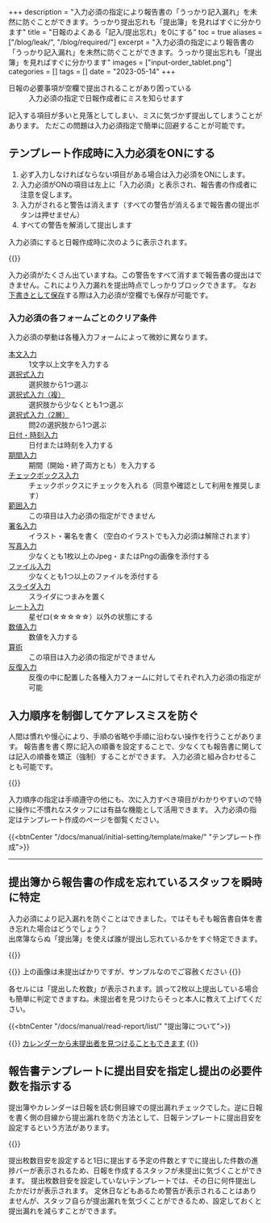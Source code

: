 +++
description = "入力必須の指定により報告書の「うっかり記入漏れ」を未然に防ぐことができます。うっかり提出忘れも「提出簿」を見ればすぐに分かります"
title = "日報のよくある「記入/提出忘れ」を0にする"
toc = true
aliases = ["/blog/leak/", "/blog/required/"]
excerpt = "入力必須の指定により報告書の「うっかり記入漏れ」を未然に防ぐことができます。うっかり提出忘れも「提出簿」を見ればすぐに分かります"
images = ["input-order_tablet.png"]
categories = []
tags = []
date = "2023-05-14"
+++


<dl class="faq">
<dt>日報の必要事項が空欄で提出されることがあり困っている</dt>
<dd>入力必須の指定で日報作成者にミスを知らせます</dd>
</dl>

記入する項目が多いと見落としてしまい、ミスに気づかず提出してしまうことがあります。
ただこの問題は入力必須指定で簡単に回避することが可能です。

## テンプレート作成時に入力必須をONにする

1. 必ず入力しなければならない項目がある場合は入力必須をONにします。
1. 入力必須がONの項目は左上に「入力必須」と表示され、報告書の作成者に注意を促します。
1. 入力がされると警告は消えます（すべての警告が消えるまで報告書の提出ボタンは押せません）
1. すべての警告を解消して提出します


入力必須にすると日報作成時に次のように表示されます。

{{<icatch filename="required" msg="警告があるため 提出ボタンを無効化" title="入力必須の指定がされた日報" fontsize="30px" alice="here" >}}

入力必須がたくさん出ていますね。この警告をすべて消すまで報告書の提出はできません。これにより入力漏れを提出時点でしっかりブロックできます。
なお[下書きとして保存](/docs/manual/write-report/draft/)する際は入力必須が空欄でも保存が可能です。


### 入力必須の各フォームごとのクリア条件

入力必須の挙動は各種入力フォームによって微妙に異なります。


<dl class="basic">
  <dt><a href="/docs/manual/initial-setting/template/text/">本文入力</a></dt>
  <dd>1文字以上文字を入力する</dd>
  <dt><a href="/docs/manual/initial-setting/template/select/">選択式入力</a></dt>
  <dd>選択肢から1つ選ぶ</dd>
  <dt><a href="/docs/manual/initial-setting/template/select2/">選択式入力（複）</a></dt>
  <dd>選択肢から少なくとも1つ選ぶ</dd>
  <dt><a href="/docs/manual/initial-setting/template/selectcalc/">選択式入力（2層）</a></dt>
  <dd>問2の選択肢から1つ選ぶ</dd>
  <dt><a href="/docs/manual/initial-setting/template/datetime/">日付・時刻入力</a></dt>
  <dd>日付または時刻を入力する</dd>
  <dt><a href="/docs/manual/initial-setting/template/datetimes/">期間入力</a></dt>
  <dd>期間（開始・終了両方とも）を入力する</dd>
  <dt><a href="/docs/manual/initial-setting/template/checkbox/">チェックボックス入力</a></dt>
  <dd>チェックボックスにチェックを入れる（同意や確認として利用を推奨します）</dd>
  <dt><a href="/docs/manual/initial-setting/template/range/">範囲入力</a></dt>
  <dd>この項目は入力必須の指定ができません</dd>
  <dt><a href="/docs/manual/initial-setting/template/sign/">署名入力</a></dt>
  <dd>イラスト・署名を書く（空白のイラストでも入力必須は解除されます）</dd>
  <dt><a href="/docs/manual/initial-setting/template/picture/">写真入力</a></dt>
  <dd>少なくとも1枚以上のJpeg・またはPngの画像を添付する</dd>
  <dt><a href="/docs/manual/initial-setting/template/file/">ファイル入力</a></dt>
  <dd>少なくとも1つ以上のファイルを添付する</dd>
  <dt><a href="/docs/manual/initial-setting/template/step/">スライダ入力</a></dt>
  <dd>スライダにつまみを置く</dd>
  <dt><a href="/docs/manual/initial-setting/template/rate/">レート入力</a></dt>
  <dd>星ゼロ(☆☆☆☆☆）以外の状態にする</dd>
  <dt><a href="/docs/manual/initial-setting/template/math/">数値入力</a></dt>
  <dd>数値を入力する</dd>
  <dt><a href="/docs/manual/initial-setting/template/calc/">算術</a></dt>
  <dd>この項目は入力必須の指定ができません</dd>
  <dt><a href="/docs/manual/initial-setting/template/array/">反復入力</a></dt>
  <dd>反復の中に配置した各種入力フォームに対してそれぞれ入力必須の指定が可能</dd>
</dl>

## 入力順序を制御してケアレスミスを防ぐ

人間は慣れや慢心により、手順の省略や手順に沿わない操作を行うことがあります。
報告書を書く際に記入の順番を設定することで、少なくても報告書に関しては記入の順番を矯正（強制）することができます。
入力必須と組み合わせることも可能です。

{{<icatch filename="input-order" msg="入力必須と 入力順指定の併用" title="入力の必須が空欄の場合は日報が提出できません" fontsize="30px" alice="here" >}}

入力順序の指定は手順遵守の他にも、次に入力すべき項目がわかりやすいので特に操作に不慣れなスタッフには有益な機能として活用できます。
入力必須の指定はテンプレート作成のページを御覧ください。

{{<btnCenter "/docs/manual/initial-setting/template/make/" "テンプレート作成">}}


---


## 提出簿から報告書の作成を忘れているスタッフを瞬時に特定

入力必須により記入漏れを防ぐことはできました。ではそもそも報告書自体を書き忘れた場合はどうでしょう？  
出席簿ならぬ「提出簿」を使えば誰が提出し忘れているかをすぐ特定できます。

{{<icatch filename="submission-status-list" msg="提出簿を見れば 提出漏れも一目瞭然" title="報告書の未提出者を瞬時に把握できる提出簿機能" fontsize="30px" alice="here" >}}


{{<alice pos="right" icon="please">}}
上の画像は未提出ばかりですが、サンプルなのでご容赦ください
{{</alice>}}

各セルには「提出した枚数」が表示されます。誤って2枚以上提出している場合も簡単に判定できますね。未提出者を見つけたらそっと本人に教えて上げてください。

{{<btnCenter "/docs/manual/read-report/list/" "提出簿について">}}

{{<info>}}
<a href="/docs/manual/calendar/_about/">カレンダーから未提出者を見つけることもできます</a>
{{</info>}}



## 報告書テンプレートに提出目安を指定し提出の必要件数を指示する

提出簿やカレンダーは日報を読む側目線での提出漏れチェックでした。逆に日報を書く側の目線から提出漏れを防ぐ方法として、日報テンプレートに提出目安を設定するという方法があります。

{{<icatch filename="goal-submission" msg="1日の提出ノルマを 設定することが可能" title="日報テンプレート選択画面から本日の提出予定枚数を確認可能です" fontsize="30px" alice="here" >}}

提出枚数目安を設定すると1日に提出する予定の件数とすでに提出した件数の進捗バーが表示されるため、日報を作成するスタッフが未提出に気づくことができます。
提出枚数目安を設定していないテンプレートでは、その日に何件提出したかだけが表示されます。
定休日などもあるため警告が表示されることはありませんが、スタッフ自らが提出漏れを気づくことができるため、設定しておくと提出漏れを減らすことができます。
